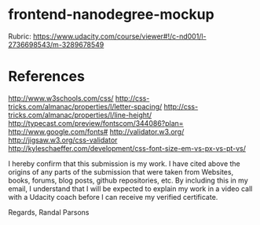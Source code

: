 
frontend-nanodegree-mockup
==========================

Rubric: https://www.udacity.com/course/viewer#!/c-nd001/l-2736698543/m-3289678549

References
==========

http://www.w3schools.com/css/
http://css-tricks.com/almanac/properties/l/letter-spacing/
http://css-tricks.com/almanac/properties/l/line-height/
http://typecast.com/preview/fontscom/344086?plan=
http://www.google.com/fonts#
http://validator.w3.org/
http://jigsaw.w3.org/css-validator
http://kyleschaeffer.com/development/css-font-size-em-vs-px-vs-pt-vs/



I hereby confirm that this submission is my work. I have cited above the origins of any parts of the submission that were taken from Websites, books, forums, blog posts, github repositories, etc. By including this in my email, I understand that I will be expected to explain my work in a video call with a Udacity coach before I can receive my verified certificate.

Regards,
Randal Parsons